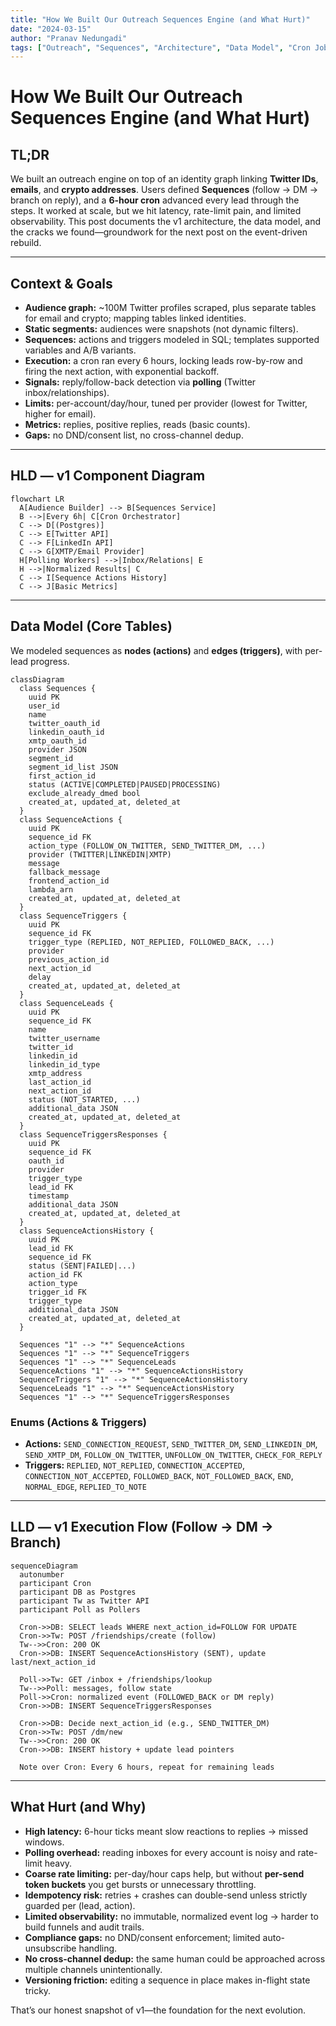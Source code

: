 ```yaml
---
title: "How We Built Our Outreach Sequences Engine (and What Hurt)"
date: "2024-03-15"
author: "Pranav Nedungadi"
tags: ["Outreach", "Sequences", "Architecture", "Data Model", "Cron Jobs", "Event-Driven"]
---
```


# How We Built Our Outreach Sequences Engine (and What Hurt)

## TL;DR
We built an outreach engine on top of an identity graph linking **Twitter IDs**, **emails**, and **crypto addresses**. Users defined **Sequences** (follow → DM → branch on reply), and a **6-hour cron** advanced every lead through the steps. It worked at scale, but we hit latency, rate-limit pain, and limited observability. This post documents the v1 architecture, the data model, and the cracks we found—groundwork for the next post on the event-driven rebuild.

---

## Context & Goals
- **Audience graph:** ~100M Twitter profiles scraped, plus separate tables for email and crypto; mapping tables linked identities.
- **Static segments:** audiences were snapshots (not dynamic filters).
- **Sequences:** actions and triggers modeled in SQL; templates supported variables and A/B variants.
- **Execution:** a cron ran every 6 hours, locking leads row-by-row and firing the next action, with exponential backoff.
- **Signals:** reply/follow-back detection via **polling** (Twitter inbox/relationships).
- **Limits:** per-account/day/hour, tuned per provider (lowest for Twitter, higher for email).
- **Metrics:** replies, positive replies, reads (basic counts).
- **Gaps:** no DND/consent list, no cross-channel dedup.

---

## HLD — v1 Component Diagram

```mermaid
flowchart LR
  A[Audience Builder] --> B[Sequences Service]
  B -->|Every 6h| C[Cron Orchestrator]
  C --> D[(Postgres)]
  C --> E[Twitter API]
  C --> F[LinkedIn API]
  C --> G[XMTP/Email Provider]
  H[Polling Workers] -->|Inbox/Relations| E
  H -->|Normalized Results| C
  C --> I[Sequence Actions History]
  C --> J[Basic Metrics]
```

---

## Data Model (Core Tables)

We modeled sequences as **nodes (actions)** and **edges (triggers)**, with per-lead progress.

```mermaid
classDiagram
  class Sequences {
    uuid PK
    user_id
    name
    twitter_oauth_id
    linkedin_oauth_id
    xmtp_oauth_id
    provider JSON
    segment_id
    segment_id_list JSON
    first_action_id
    status (ACTIVE|COMPLETED|PAUSED|PROCESSING)
    exclude_already_dmed bool
    created_at, updated_at, deleted_at
  }
  class SequenceActions {
    uuid PK
    sequence_id FK
    action_type (FOLLOW_ON_TWITTER, SEND_TWITTER_DM, ...)
    provider (TWITTER|LINKEDIN|XMTP)
    message
    fallback_message
    frontend_action_id
    lambda_arn
    created_at, updated_at, deleted_at
  }
  class SequenceTriggers {
    uuid PK
    sequence_id FK
    trigger_type (REPLIED, NOT_REPLIED, FOLLOWED_BACK, ...)
    provider
    previous_action_id
    next_action_id
    delay
    created_at, updated_at, deleted_at
  }
  class SequenceLeads {
    uuid PK
    sequence_id FK
    name
    twitter_username
    twitter_id
    linkedin_id
    linkedin_id_type
    xmtp_address
    last_action_id
    next_action_id
    status (NOT_STARTED, ...)
    additional_data JSON
    created_at, updated_at, deleted_at
  }
  class SequenceTriggersResponses {
    uuid PK
    sequence_id FK
    oauth_id
    provider
    trigger_type
    lead_id FK
    timestamp
    additional_data JSON
    created_at, updated_at, deleted_at
  }
  class SequenceActionsHistory {
    uuid PK
    lead_id FK
    sequence_id FK
    status (SENT|FAILED|...)
    action_id FK
    action_type
    trigger_id FK
    trigger_type
    additional_data JSON
    created_at, updated_at, deleted_at
  }

  Sequences "1" --> "*" SequenceActions
  Sequences "1" --> "*" SequenceTriggers
  Sequences "1" --> "*" SequenceLeads
  SequenceActions "1" --> "*" SequenceActionsHistory
  SequenceTriggers "1" --> "*" SequenceActionsHistory
  SequenceLeads "1" --> "*" SequenceActionsHistory
  Sequences "1" --> "*" SequenceTriggersResponses
```

### Enums (Actions & Triggers)
- **Actions:** `SEND_CONNECTION_REQUEST`, `SEND_TWITTER_DM`, `SEND_LINKEDIN_DM`, `SEND_XMTP_DM`, `FOLLOW_ON_TWITTER`, `UNFOLLOW_ON_TWITTER`, `CHECK_FOR_REPLY`
- **Triggers:** `REPLIED`, `NOT_REPLIED`, `CONNECTION_ACCEPTED`, `CONNECTION_NOT_ACCEPTED`, `FOLLOWED_BACK`, `NOT_FOLLOWED_BACK`, `END`, `NORMAL_EDGE`, `REPLIED_TO_NOTE`

---

## LLD — v1 Execution Flow (Follow → DM → Branch)

```mermaid
sequenceDiagram
  autonumber
  participant Cron
  participant DB as Postgres
  participant Tw as Twitter API
  participant Poll as Pollers

  Cron->>DB: SELECT leads WHERE next_action_id=FOLLOW FOR UPDATE
  Cron->>Tw: POST /friendships/create (follow)
  Tw-->>Cron: 200 OK
  Cron->>DB: INSERT SequenceActionsHistory (SENT), update last/next_action_id

  Poll->>Tw: GET /inbox + /friendships/lookup
  Tw-->>Poll: messages, follow state
  Poll->>Cron: normalized event (FOLLOWED_BACK or DM reply)
  Cron->>DB: INSERT SequenceTriggersResponses

  Cron->>DB: Decide next_action_id (e.g., SEND_TWITTER_DM)
  Cron->>Tw: POST /dm/new
  Tw-->>Cron: 200 OK
  Cron->>DB: INSERT history + update lead pointers

  Note over Cron: Every 6 hours, repeat for remaining leads
```

---

## What Hurt (and Why)
- **High latency:** 6-hour ticks meant slow reactions to replies → missed windows.
- **Polling overhead:** reading inboxes for every account is noisy and rate-limit heavy.
- **Coarse rate limiting:** per-day/hour caps help, but without **per-send token buckets** you get bursts or unnecessary throttling.
- **Idempotency risk:** retries + crashes can double-send unless strictly guarded per (lead, action).
- **Limited observability:** no immutable, normalized event log → harder to build funnels and audit trails.
- **Compliance gaps:** no DND/consent enforcement; limited auto-unsubscribe handling.
- **No cross-channel dedup:** the same human could be approached across multiple channels unintentionally.
- **Versioning friction:** editing a sequence in place makes in-flight state tricky.

That’s our honest snapshot of v1—the foundation for the next evolution.

